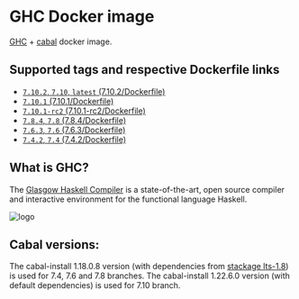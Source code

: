# GHC Docker image

[GHC](https://www.haskell.org/ghc/) + [cabal](https://www.haskell.org/cabal/) docker image.

## Supported tags and respective Dockerfile links

- [`7.10.2`, `7.10`, `latest` (7.10.2/Dockerfile)](https://github.com/phadej/docker-ghc/blob/master/7.10.2/Dockerfile)
- [`7.10.1` (7.10.1/Dockerfile)](https://github.com/phadej/docker-ghc/blob/master/7.10.1/Dockerfile)
- [`7.10.1-rc2` (7.10.1-rc2/Dockerfile)](https://github.com/phadej/docker-ghc/blob/master/7.10.1-rc2/Dockerfile)
- [`7.8.4`, `7.8` (7.8.4/Dockerfile)](https://github.com/phadej/docker-ghc/blob/master/7.8.4/Dockerfile)
- [`7.6.3`, `7.6` (7.6.3/Dockerfile)](https://github.com/phadej/docker-ghc/blob/master/7.6.3/Dockerfile)
- [`7.4.2`, `7.4` (7.4.2/Dockerfile)](https://github.com/phadej/docker-ghc/blob/master/7.4.2/Dockerfile)

## What is GHC?

The [Glasgow Haskell Compiler](https://www.haskell.org/ghc/) is a state-of-the-art, open source compiler and interactive environment for the functional language Haskell.

![logo](https://raw.githubusercontent.com/phadej/docker-ghc/master/logo.png)

## Cabal versions:

The cabal-install 1.18.0.8 version (with dependencies from [stackage lts-1.8](http://www.stackage.org/snapshot/lts-1.8)) is used for 7.4, 7.6 and 7.8 branches.
The cabal-install 1.22.6.0 version (with default dependencies) is used for 7.10 branch.
